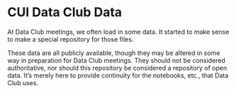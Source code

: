 # CUl Data Club Data

At Data Club meetings, we often load in some data. It started to make sense to make a special repository for those files.

These data are all publicly available, though they may be altered in some way in preparation for Data Club meetings. They should not be considered authoritative, nor should this repository be considered a repository of open data. It’s merely here to provide continuity for the notebooks, etc., that Data Club uses.

